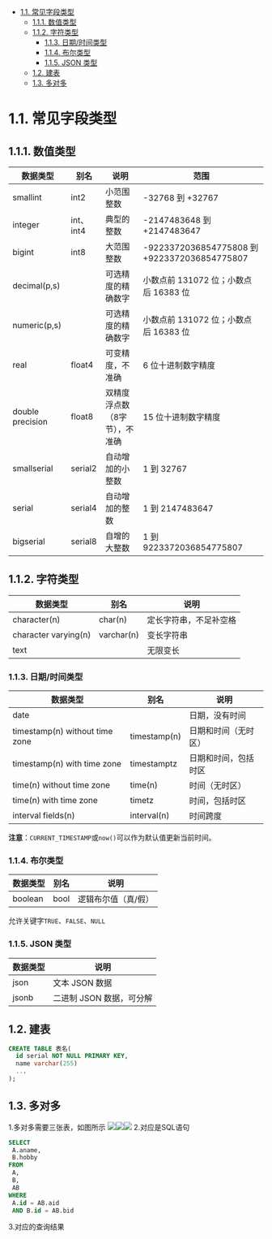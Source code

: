 - [1.1. 常见字段类型](#11-常见字段类型)
  - [1.1.1. 数值类型](#111-数值类型)
  - [1.1.2. 字符类型](#112-字符类型)
    - [1.1.3. 日期/时间类型](#113-日期时间类型)
    - [1.1.4. 布尔类型](#114-布尔类型)
    - [1.1.5. JSON 类型](#115-json-类型)
  - [1.2. 建表](#12-建表)
  - [1.3. 多对多](#13-多对多)

# 1.1. 常见字段类型

## 1.1.1. 数值类型

| **数据类型**     | **别名**  | **说明**                      | **范围**                                     |
| ---------------- | --------- | ----------------------------- | -------------------------------------------- |
| smallint         | int2      | 小范围整数                    | -32768 到 +32767                             |
| integer          | int、int4 | 典型的整数                    | -2147483648 到 +2147483647                   |
| bigint           | int8      | 大范围整数                    | -9223372036854775808 到 +9223372036854775807 |
| decimal(p,s)     |           | 可选精度的精确数字            | 小数点前 131072 位；小数点后 16383 位        |
| numeric(p,s)     |           | 可选精度的精确数字            | 小数点前 131072 位；小数点后 16383 位        |
| real             | float4    | 可变精度，不准确              | 6 位十进制数字精度                           |
| double precision | float8    | 双精度浮点数（8字节），不准确 | 15 位十进制数字精度                          |
| smallserial      | serial2   | 自动增加的小整数              | 1 到 32767                                   |
| serial           | serial4   | 自动增加的整数                | 1 到 2147483647                              |
| bigserial        | serial8   | 自增的大整数                  | 1 到 9223372036854775807                     |

## 1.1.2. 字符类型

| **数据类型**         | **别名**   | **说明**               |
| -------------------- | ---------- | ---------------------- |
| character(n)         | char(n)    | 定长字符串，不足补空格 |
| character varying(n) | varchar(n) | 变长字符串             |
| text                 |            | 无限变长               |

### 1.1.3. 日期/时间类型

| **数据类型**                   | **别名**     | **说明**             |
| ------------------------------ | ------------ | -------------------- |
| date                           |              | 日期，没有时间       |
| timestamp(n) without time zone | timestamp(n) | 日期和时间（无时区） |
| timestamp(n) with time zone    | timestamptz  | 日期和时间，包括时区 |
| time(n) without time zone      | time(n)      | 时间（无时区）       |
| time(n) with time zone         | timetz       | 时间，包括时区       |
| interval fields(n)             | interval(n)  | 时间跨度             |

**注意**：`CURRENT_TIMESTAMP`或`now()`可以作为默认值更新当前时间。

### 1.1.4. 布尔类型

| **数据类型** | **别名** | **说明**            |
| ------------ | -------- | ------------------- |
| boolean      | bool     | 逻辑布尔值（真/假） |

允许关键字`TRUE`、`FALSE`、`NULL`

### 1.1.5. JSON 类型

| **数据类型** | **说明**                 |
| ------------ | ------------------------ |
| json         | 文本 JSON 数据           |
| jsonb        | 二进制 JSON 数据，可分解 |

## 1.2. 建表

```sql
CREATE TABLE 表名(
  id serial NOT NULL PRIMARY KEY,
  name varchar(255)
  ...
);
```

## 1.3. 多对多

1.多对多需要三张表，如图所示
![](https://cdn.nlark.com/yuque/0/2023/png/21870146/1692152783996-9e586f11-04af-4408-9e4d-ccfa6381d6a2.png#averageHue=%23f4f3f1&clientId=uaf182df6-791c-4&from=paste&id=ubf392a8a&originHeight=183&originWidth=342&originalType=url&ratio=1.25&rotation=0&showTitle=false&status=done&style=none&taskId=ucb73c652-8265-48a3-a673-59f8f272103&title=)![](https://cdn.nlark.com/yuque/0/2023/png/21870146/1692152793775-574e4eea-a778-434f-b4b2-fd7697d3cb73.png#averageHue=%23f4f3f1&clientId=uaf182df6-791c-4&from=paste&id=u1c6f0247&originHeight=186&originWidth=348&originalType=url&ratio=1.25&rotation=0&showTitle=false&status=done&style=none&taskId=uc96334e7-9e3b-4a82-a238-ea47ad8c829&title=)![](https://cdn.nlark.com/yuque/0/2023/png/21870146/1692152788418-c7d25b66-2ae2-4e4d-a767-6df16c4ab29c.png#averageHue=%23f4f3f2&clientId=uaf182df6-791c-4&from=paste&id=u36ac14e1&originHeight=198&originWidth=338&originalType=url&ratio=1.25&rotation=0&showTitle=false&status=done&style=none&taskId=u7099a82a-d563-4efb-99f7-09c329fbdc2&title=)
2.对应是SQL语句

```sql
SELECT
 A.aname,
 B.hobby 
FROM
 A,
 B,
 AB 
WHERE
 A.id = AB.aid 
 AND B.id = AB.bid
```

3.对应的查询结果
